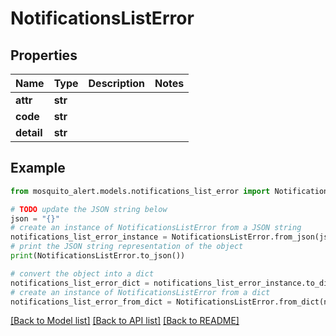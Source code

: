 # NotificationsListError


## Properties

Name | Type | Description | Notes
------------ | ------------- | ------------- | -------------
**attr** | **str** |  | 
**code** | **str** |  | 
**detail** | **str** |  | 

## Example

```python
from mosquito_alert.models.notifications_list_error import NotificationsListError

# TODO update the JSON string below
json = "{}"
# create an instance of NotificationsListError from a JSON string
notifications_list_error_instance = NotificationsListError.from_json(json)
# print the JSON string representation of the object
print(NotificationsListError.to_json())

# convert the object into a dict
notifications_list_error_dict = notifications_list_error_instance.to_dict()
# create an instance of NotificationsListError from a dict
notifications_list_error_from_dict = NotificationsListError.from_dict(notifications_list_error_dict)
```
[[Back to Model list]](../README.md#documentation-for-models) [[Back to API list]](../README.md#documentation-for-api-endpoints) [[Back to README]](../README.md)


